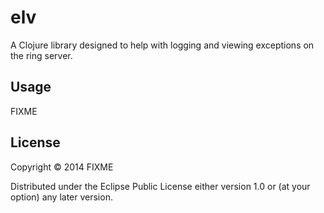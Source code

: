 # elv

A Clojure library designed to help with logging and viewing exceptions on the ring server. 

## Usage

FIXME

## License

Copyright © 2014 FIXME

Distributed under the Eclipse Public License either version 1.0 or (at
your option) any later version.
